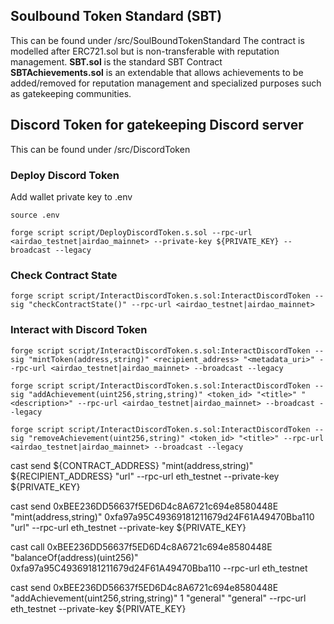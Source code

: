 ## Soulbound Token Standard (SBT)
This can be found under /src/SoulBoundTokenStandard
The contract is modelled after ERC721.sol but is non-transferable with reputation management.
**SBT.sol** is the standard SBT Contract  
**SBTAchievements.sol** is an extendable that allows achievements to be added/removed for reputation management and specialized purposes such as gatekeeping communities.

## Discord Token for gatekeeping Discord server
This can be found under /src/DiscordToken

### Deploy Discord Token

Add wallet private key to .env

```
source .env

forge script script/DeployDiscordToken.s.sol --rpc-url <airdao_testnet|airdao_mainnet> --private-key ${PRIVATE_KEY} --broadcast --legacy
```

### Check Contract State

```
forge script script/InteractDiscordToken.s.sol:InteractDiscordToken --sig "checkContractState()" --rpc-url <airdao_testnet|airdao_mainnet>  
```

### Interact with Discord Token

```
forge script script/InteractDiscordToken.s.sol:InteractDiscordToken --sig "mintToken(address,string)" <recipient_address> "<metadata_uri>" --rpc-url <airdao_testnet|airdao_mainnet> --broadcast --legacy

forge script script/InteractDiscordToken.s.sol:InteractDiscordToken --sig "addAchievement(uint256,string,string)" <token_id> "<title>" "<description>" --rpc-url <airdao_testnet|airdao_mainnet> --broadcast --legacy

forge script script/InteractDiscordToken.s.sol:InteractDiscordToken --sig "removeAchievement(uint256,string)" <token_id> "<title>" --rpc-url <airdao_testnet|airdao_mainnet> --broadcast --legacy
```

cast send ${CONTRACT_ADDRESS} "mint(address,string)" ${RECIPIENT_ADDRESS} "url" --rpc-url eth_testnet --private-key ${PRIVATE_KEY}

cast send 0xBEE236DD56637f5ED6D4c8A6721c694e8580448E "mint(address,string)" 0xfa97a95C49369181211679d24F61A49470Bba110 "url" --rpc-url eth_testnet --private-key ${PRIVATE_KEY}

cast call 0xBEE236DD56637f5ED6D4c8A6721c694e8580448E "balanceOf(address)(uint256)" 0xfa97a95C49369181211679d24F61A49470Bba110 --rpc-url eth_testnet

cast send 0xBEE236DD56637f5ED6D4c8A6721c694e8580448E "addAchievement(uint256,string,string)" 1 "general" "general" --rpc-url eth_testnet --private-key ${PRIVATE_KEY}

